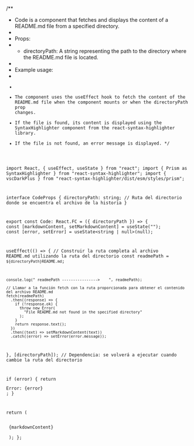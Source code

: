 /**
 * Code is a component that fetches and displays the content of a README.md file from a specified directory.
 *
 * Props:
 * - directoryPath: A string representing the path to the directory where the README.md file is located.
 *
 * Example usage:
 * <Code directoryPath="/path/to/directory/" />
 *
 * The component uses the useEffect hook to fetch the content of the README.md file when the component mounts or when the directoryPath prop changes.
 * If the file is found, its content is displayed using the SyntaxHighlighter component from the react-syntax-highlighter library.
 * If the file is not found, an error message is displayed.
 */

import React, { useEffect, useState } from "react";
import { Prism as SyntaxHighlighter } from "react-syntax-highlighter";
import { vscDarkPlus } from "react-syntax-highlighter/dist/esm/styles/prism";

interface CodeProps {
  directoryPath: string; // Ruta del directorio donde se encuentra el archivo de la historia
}

export const Code: React.FC<CodeProps> = ({ directoryPath }) => {
  const [markdownContent, setMarkdownContent] = useState<string>("");
  const [error, setError] = useState<string | null>(null);

  useEffect(() => {
    // Construir la ruta completa al archivo README.md utilizando la ruta del directorio
    const readmePath = `${directoryPath}README.md`;

    console.log(" readmePath ---------------->    ", readmePath);

    // Llamar a la función fetch con la ruta proporcionada para obtener el contenido del archivo README.md
    fetch(readmePath)
      .then((response) => {
        if (!response.ok) {
          throw new Error(
            "File README.md not found in the specified directory"
          );
        }
        return response.text();
      })
      .then((text) => setMarkdownContent(text))
      .catch((error) => setError(error.message));
  }, [directoryPath]); // Dependencia: se volverá a ejecutar cuando cambie la ruta del directorio

  if (error) {
    return <div>Error: {error}</div>;
  }

  return (
    <div className="px-[6.5px]">
      <SyntaxHighlighter language="tsx" style={vscDarkPlus}>
        {markdownContent}
      </SyntaxHighlighter>
    </div>
  );
};
